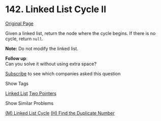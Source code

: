 # 142. Linked List Cycle II

[Original Page](https://leetcode.com/problems/linked-list-cycle-ii/)

Given a linked list, return the node where the cycle begins. If there is no cycle, return `null`.

**Note:** Do not modify the linked list.

**Follow up**:  
Can you solve it without using extra space?

<div>

[Subscribe](/subscribe/) to see which companies asked this question

</div>

<div>

<div id="tags" class="btn btn-xs btn-warning">Show Tags</div>

<span class="hidebutton">[Linked List](/tag/linked-list/) [Two Pointers](/tag/two-pointers/)</span></div>

<div>

<div id="similar" class="btn btn-xs btn-warning">Show Similar Problems</div>

<span class="hidebutton">[(M) Linked List Cycle](/problems/linked-list-cycle/) [(H) Find the Duplicate Number](/problems/find-the-duplicate-number/)</span></div>